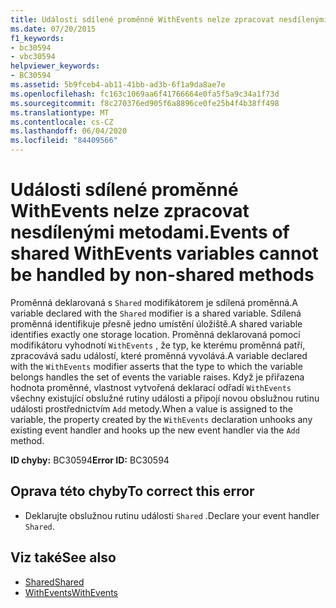 ```yaml
---
title: Události sdílené proměnné WithEvents nelze zpracovat nesdílenými metodami.
ms.date: 07/20/2015
f1_keywords:
- bc30594
- vbc30594
helpviewer_keywords:
- BC30594
ms.assetid: 5b9fceb4-ab11-41bb-ad3b-6f1a9da8ae7e
ms.openlocfilehash: fc163c1069aa6f41766664e0fa5f5a9c34a1f73d
ms.sourcegitcommit: f8c270376ed905f6a8896ce0fe25b4f4b38ff498
ms.translationtype: MT
ms.contentlocale: cs-CZ
ms.lasthandoff: 06/04/2020
ms.locfileid: "84409566"
---
```

# <a name="events-of-shared-withevents-variables-cannot-be-handled-by-non-shared-methods"></a><span data-ttu-id="4b56e-102">Události sdílené proměnné WithEvents nelze zpracovat nesdílenými metodami.</span><span class="sxs-lookup"><span data-stu-id="4b56e-102">Events of shared WithEvents variables cannot be handled by non-shared methods</span></span>
<span data-ttu-id="4b56e-103">Proměnná deklarovaná s `Shared` modifikátorem je sdílená proměnná.</span><span class="sxs-lookup"><span data-stu-id="4b56e-103">A variable declared with the `Shared` modifier is a shared variable.</span></span> <span data-ttu-id="4b56e-104">Sdílená proměnná identifikuje přesně jedno umístění úložiště.</span><span class="sxs-lookup"><span data-stu-id="4b56e-104">A shared variable identifies exactly one storage location.</span></span> <span data-ttu-id="4b56e-105">Proměnná deklarovaná pomocí modifikátoru vyhodnotí `WithEvents` , že typ, ke kterému proměnná patří, zpracovává sadu událostí, které proměnná vyvolává.</span><span class="sxs-lookup"><span data-stu-id="4b56e-105">A variable declared with the `WithEvents` modifier asserts that the type to which the variable belongs handles the set of events the variable raises.</span></span> <span data-ttu-id="4b56e-106">Když je přiřazena hodnota proměnné, vlastnost vytvořená deklarací odřadí `WithEvents` všechny existující obslužné rutiny události a připojí novou obslužnou rutinu události prostřednictvím `Add` metody.</span><span class="sxs-lookup"><span data-stu-id="4b56e-106">When a value is assigned to the variable, the property created by the `WithEvents` declaration unhooks any existing event handler and hooks up the new event handler via the `Add` method.</span></span>  
  
 <span data-ttu-id="4b56e-107">**ID chyby:** BC30594</span><span class="sxs-lookup"><span data-stu-id="4b56e-107">**Error ID:** BC30594</span></span>  
  
## <a name="to-correct-this-error"></a><span data-ttu-id="4b56e-108">Oprava této chyby</span><span class="sxs-lookup"><span data-stu-id="4b56e-108">To correct this error</span></span>  
  
- <span data-ttu-id="4b56e-109">Deklarujte obslužnou rutinu události `Shared` .</span><span class="sxs-lookup"><span data-stu-id="4b56e-109">Declare your event handler `Shared`.</span></span>  
  
## <a name="see-also"></a><span data-ttu-id="4b56e-110">Viz také</span><span class="sxs-lookup"><span data-stu-id="4b56e-110">See also</span></span>

- [<span data-ttu-id="4b56e-111">Shared</span><span class="sxs-lookup"><span data-stu-id="4b56e-111">Shared</span></span>](../modifiers/shared.md)
- [<span data-ttu-id="4b56e-112">WithEvents</span><span class="sxs-lookup"><span data-stu-id="4b56e-112">WithEvents</span></span>](../modifiers/withevents.md)
